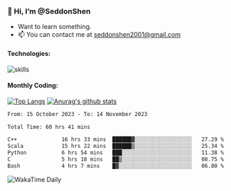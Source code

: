 ### 👋 Hi, I’m @SeddonShen
- Want to learn something.
- 📫 You can contact me at seddonshen2001@gmail.com

#### Technologies:

![skills](https://skillicons.dev/icons?i=scala,js,html,css,bootstrap,jquery,c,cpp,cloudflare,django,docker,flask,git,github,githubactions,linux,latex,mysql,nodejs,ps,php,pr,py,raspberrypi,redis,unreal,v,vscode,vue,bash)

#### Monthly Coding:
[![Top Langs](https://github-readme-stats.vercel.app/api/top-langs?username=seddonshen&show_icons=true&locale=en&layout=compact&hide=html&langs_count=8)](https://github.com/SeddonShen/)
[![Anurag's github stats](https://github-readme-stats.vercel.app/api?username=SeddonShen&count_private=true&show_icons=true)](https://github.com/anuraghazra/github-readme-stats)
<!--START_SECTION:waka-->

```txt
From: 15 October 2023 - To: 14 November 2023

Total Time: 60 hrs 41 mins

C++              16 hrs 33 mins  ██████▓░░░░░░░░░░░░░░░░░░   27.29 %
Scala            15 hrs 22 mins  ██████▒░░░░░░░░░░░░░░░░░░   25.34 %
Python           6 hrs 54 mins   ███░░░░░░░░░░░░░░░░░░░░░░   11.38 %
C                5 hrs 18 mins   ██▒░░░░░░░░░░░░░░░░░░░░░░   08.75 %
Bash             4 hrs 7 mins    █▓░░░░░░░░░░░░░░░░░░░░░░░   06.80 %
```

<!--END_SECTION:waka-->

![WakaTime Daily](https://wakatime.com/share/@seddon2001/61a7e342-5f12-4fea-bf92-1fac161e97d6.svg)
<!---
SeddonShen/SeddonShen is a ✨ special ✨ repository because its `README.md` (this file) appears on your GitHub profile.
You can click the Preview link to take a look at your changes.
--->
